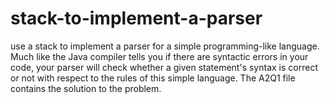 # stack-to-implement-a-parser
use a stack to implement a parser for a simple programming-like language. Much like the Java compiler tells you if there are syntactic errors in your code, your parser will check whether a given statement's syntax is correct or not with respect to the rules of this simple language.
The A2Q1 file contains the solution to the problem.
